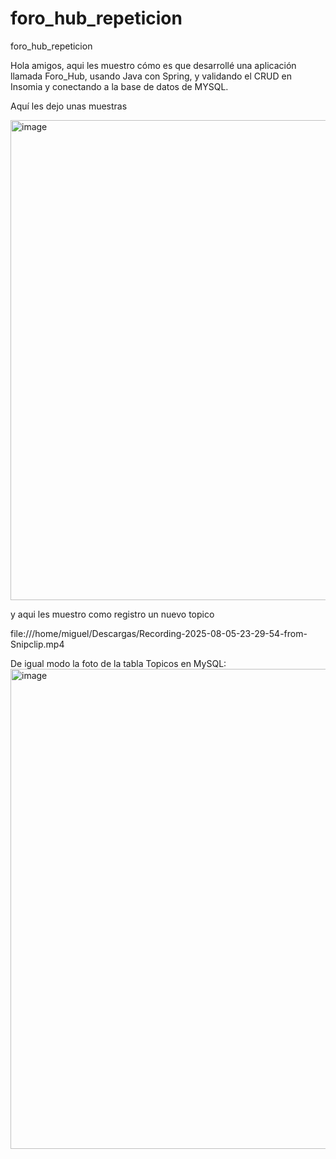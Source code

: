# foro_hub_repeticion
foro_hub_repeticion

Hola amigos, aqui les muestro cómo es que desarrollé una aplicación llamada Foro_Hub, usando Java con Spring, y validando el CRUD en Insomia y conectando a la base de datos de MYSQL.


Aquí les dejo unas muestras

<img width="1366" height="768" alt="image" src="https://github.com/user-attachments/assets/1e832770-7b3b-4b1a-a9e7-11b05a363efd" />


y aqui les muestro como registro un nuevo topico

file:///home/miguel/Descargas/Recording-2025-08-05-23-29-54-from-Snipclip.mp4

De igual modo la foto de la tabla Topicos en MySQL:
<img width="1366" height="768" alt="image" src="https://github.com/user-attachments/assets/cf48a1cf-e138-45c7-b860-91c9e008c90d" />


